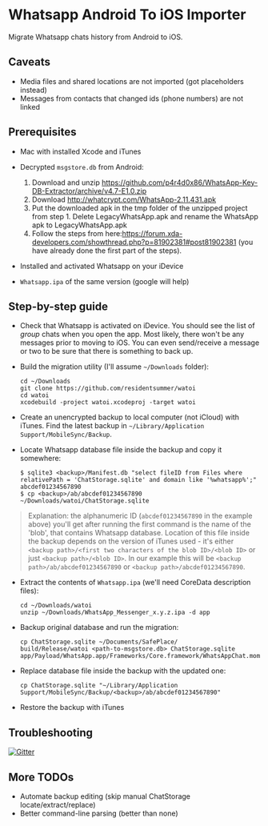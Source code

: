 # Whatsapp Android To iOS Importer

Migrate Whatsapp chats history from Android to iOS.

## Caveats

* Media files and shared locations are not imported (got placeholders instead)
* Messages from contacts that changed ids (phone numbers) are not linked

## Prerequisites

* Mac with installed Xcode and iTunes
* Decrypted `msgstore.db` from Android:
  1. Download and unzip https://github.com/p4r4d0x86/WhatsApp-Key-DB-Extractor/archive/v4.7-E1.0.zip
  2. Download http://whatcrypt.com/WhatsApp-2.11.431.apk
  3. Put the downloaded apk in the tmp folder of the unzipped project from step 1. Delete LegacyWhatsApp.apk and rename the WhatsApp apk to LegacyWhatsApp.apk
  4. Follow the steps from here:https://forum.xda-developers.com/showthread.php?p=81902381#post81902381 (you have already done the first part of the steps). 
  
* Installed and activated Whatsapp on your iDevice
* `Whatsapp.ipa` of the same version (google will help)

## Step-by-step guide

* Check that Whatsapp is activated on iDevice. You should see the list of *group* chats
  when you open the app. Most likely, there won't be any messages prior to moving to iOS.
  You can even send/receive a message or two to be sure that there is something to back up.
* Build the migration utility (I'll assume `~/Downloads` folder):

      cd ~/Downloads
      git clone https://github.com/residentsummer/watoi
      cd watoi
      xcodebuild -project watoi.xcodeproj -target watoi

* Create an unencrypted backup to local computer (not iCloud) with iTunes.
  Find the latest backup in `~/Library/Application Support/MobileSync/Backup`.
* Locate Whatsapp database file inside the backup and copy it somewhere:

      $ sqlite3 <backup>/Manifest.db "select fileID from Files where relativePath = 'ChatStorage.sqlite' and domain like '%whatsapp%';"
      abcdef01234567890
      $ cp <backup>/ab/abcdef01234567890 ~/Downloads/watoi/ChatStorage.sqlite

> Explanation: the alphanumeric ID (`abcdef01234567890` in the example above) you'll get after running the first command is the name
 of the 'blob', that contains Whatsapp database. Location of this file inside the backup depends on the version of iTunes used - it's
 either `<backup path>/<first two characters of the blob ID>/<blob ID>` or just `<backup path>/<blob ID>`. In our example this will  be
 `<backup path>/ab/abcdef01234567890` or `<backup path>/abcdef01234567890`.

* Extract the contents of `Whatsapp.ipa` (we'll need CoreData description files):

      cd ~/Downloads/watoi
      unzip ~/Downloads/WhatsApp_Messenger_x.y.z.ipa -d app

* Backup original database and run the migration:

      cp ChatStorage.sqlite ~/Documents/SafePlace/
      build/Release/watoi <path-to-msgstore.db> ChatStorage.sqlite app/Payload/WhatsApp.app/Frameworks/Core.framework/WhatsAppChat.momd

* Replace database file inside the backup with the updated one:

      cp ChatStorage.sqlite "~/Library/Application Support/MobileSync/Backup/<backup>/ab/abcdef01234567890"

* Restore the backup with iTunes

## Troubleshooting

[![Gitter](https://badges.gitter.im/gitterHQ/gitter.svg)](https://gitter.im/residentsummer_watoi/Lobby?utm_source=badge&utm_medium=badge&utm_campaign=pr-badge)

## More TODOs

* Automate backup editing (skip manual ChatStorage locate/extract/replace)
* Better command-line parsing (better than none)
